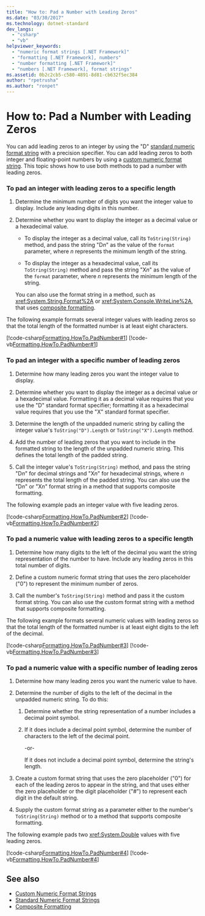 ```yaml
---
title: "How to: Pad a Number with Leading Zeros"
ms.date: "03/30/2017"
ms.technology: dotnet-standard
dev_langs: 
  - "csharp"
  - "vb"
helpviewer_keywords: 
  - "numeric format strings [.NET Framework]"
  - "formatting [.NET Framework], numbers"
  - "number formatting [.NET Framework]"
  - "numbers [.NET Framework], format strings"
ms.assetid: 0b2c2cb5-c580-4891-8d81-cb632f5ec384
author: "rpetrusha"
ms.author: "ronpet"
---
```

# How to: Pad a Number with Leading Zeros
You can add leading zeros to an integer by using the "D" [standard numeric format string](../../../docs/standard/base-types/standard-numeric-format-strings.md) with a precision specifier. You can add leading zeros to both integer and floating-point numbers by using a [custom numeric format string](../../../docs/standard/base-types/custom-numeric-format-strings.md). This topic shows how to use both methods to pad a number with leading zeros.  
  
### To pad an integer with leading zeros to a specific length  
  
1.  Determine the minimum number of digits you want the integer value to display. Include any leading digits in this number.  
  
2.  Determine whether you want to display the integer as a decimal value or a hexadecimal value.  
  
    -   To display the integer as a decimal value, call its `ToString(String)` method, and pass the string "D*n*" as the value of the `format` parameter, where *n* represents the minimum length of the string.  
  
    -   To display the integer as a hexadecimal value, call its `ToString(String)` method and pass the string "X*n*" as the value of the `format` parameter, where *n* represents the minimum length of the string.  
  
     You can also use the format string in a method, such as <xref:System.String.Format%2A> or <xref:System.Console.WriteLine%2A>, that uses [composite formatting](../../../docs/standard/base-types/composite-formatting.md).  
  
 The following example formats several integer values with leading zeros so that the total length of the formatted number is at least eight characters.  
  
 [!code-csharp[Formatting.HowTo.PadNumber#1](../../../samples/snippets/csharp/VS_Snippets_CLR/Formatting.HowTo.PadNumber/cs/Pad1.cs#1)]
 [!code-vb[Formatting.HowTo.PadNumber#1](../../../samples/snippets/visualbasic/VS_Snippets_CLR/Formatting.HowTo.PadNumber/vb/Pad1.vb#1)]  
  
### To pad an integer with a specific number of leading zeros  
  
1.  Determine how many leading zeros you want the integer value to display.  
  
2.  Determine whether you want to display the integer as a decimal value or a hexadecimal value. Formatting it as a decimal value requires that you use the "D" standard format specifier; formatting it as a hexadecimal value requires that you use the "X" standard format specifier.  
  
3.  Determine the length of the unpadded numeric string by calling the integer value's `ToString("D").Length` or `ToString("X").Length` method.  
  
4.  Add the number of leading zeros that you want to include in the formatted string to the length of the unpadded numeric string. This defines the total length of the padded string.  
  
5.  Call the integer value's `ToString(String)` method, and pass the string "D*n*" for decimal strings and "X*n*" for hexadecimal strings, where *n* represents the total length of the padded string. You can also use the "D*n*" or "X*n*" format string in a method that supports composite formatting.  
  
 The following example pads an integer value with five leading zeros.  
  
 [!code-csharp[Formatting.HowTo.PadNumber#2](../../../samples/snippets/csharp/VS_Snippets_CLR/Formatting.HowTo.PadNumber/cs/Pad1.cs#2)]
 [!code-vb[Formatting.HowTo.PadNumber#2](../../../samples/snippets/visualbasic/VS_Snippets_CLR/Formatting.HowTo.PadNumber/vb/Pad1.vb#2)]  
  
### To pad a numeric value with leading zeros to a specific length  
  
1.  Determine how many digits to the left of the decimal you want the string representation of the number to have. Include any leading zeros in this total number of digits.  
  
2.  Define a custom numeric format string that uses the zero placeholder ("0") to represent the minimum number of zeros.  
  
3.  Call the number's `ToString(String)` method and pass it the custom format string. You can also use the custom format string with a method that supports composite formatting.  
  
 The following example formats several numeric values with leading zeros so that the total length of the formatted number is at least eight digits to the left of the decimal.  
  
 [!code-csharp[Formatting.HowTo.PadNumber#3](../../../samples/snippets/csharp/VS_Snippets_CLR/Formatting.HowTo.PadNumber/cs/Pad1.cs#3)]
 [!code-vb[Formatting.HowTo.PadNumber#3](../../../samples/snippets/visualbasic/VS_Snippets_CLR/Formatting.HowTo.PadNumber/vb/Pad1.vb#3)]  
  
### To pad a numeric value with a specific number of leading zeros  
  
1.  Determine how many leading zeros you want the numeric value to have.  
  
2.  Determine the number of digits to the left of the decimal in the unpadded numeric string. To do this:  
  
    1.  Determine whether the string representation of a number includes a decimal point symbol.  
  
    2.  If it does include a decimal point symbol, determine the number of characters to the left of the decimal point.  
  
         -or-  
  
         If it does not include a decimal point symbol, determine the string's length.  
  
3.  Create a custom format string that uses the zero placeholder ("0") for each of the leading zeros to appear in the string, and that uses either the zero placeholder or the digit placeholder ("#") to represent each digit in the default string.  
  
4.  Supply the custom format string as a parameter either to the number's `ToString(String)` method or to a method that supports composite formatting.  
  
 The following example pads two <xref:System.Double> values with five leading zeros.  
  
 [!code-csharp[Formatting.HowTo.PadNumber#4](../../../samples/snippets/csharp/VS_Snippets_CLR/Formatting.HowTo.PadNumber/cs/Pad1.cs#4)]
 [!code-vb[Formatting.HowTo.PadNumber#4](../../../samples/snippets/visualbasic/VS_Snippets_CLR/Formatting.HowTo.PadNumber/vb/Pad1.vb#4)]  
  
## See also

- [Custom Numeric Format Strings](../../../docs/standard/base-types/custom-numeric-format-strings.md)
- [Standard Numeric Format Strings](../../../docs/standard/base-types/standard-numeric-format-strings.md)
- [Composite Formatting](../../../docs/standard/base-types/composite-formatting.md)

